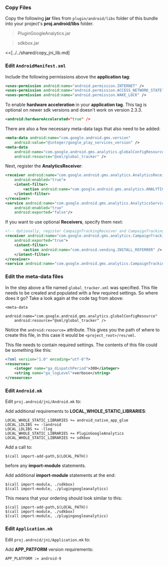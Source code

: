 ### Copy Files
Copy the following __jar__ files from `plugin/android/libs` folder of this
bundle into your project's __proj.android/libs__ folder.

> PluginGoogleAnalytics.jar

> sdkbox.jar

<<[../../shared/copy_jni_lib.md]


### Edit `AndroidManifest.xml`
Include the following permissions above the __application tag__:
```xml
<uses-permission android:name="android.permission.INTERNET" />
<uses-permission android:name="android.permission.ACCESS_NETWORK_STATE" />
<uses-permission android:name="android.permission.WAKE_LOCK" />
```

To enable __hardware acceleration__ in your __application tag__. This tag is
optional on newer sdk versions and doesn't work on version 2.3.3.
```xml
<android:hardwareAccelerated="true" />
```

There are also a few necessary meta-data tags that also need to be added:
```xml
<meta-data android:name="com.google.android.gms.version"
    android:value="@integer/google_play_services_version" />
<meta-data
    android:name="com.google.android.gms.analytics.globalConfigResource"
    android:resource="@xml/global_tracker" />
```

Next, register the __AnalyticsReceiver__:
```xml
<receiver android:name="com.google.android.gms.analytics.AnalyticsReceiver"
    android:enabled="true">
    <intent-filter>
        <action android:name="com.google.android.gms.analytics.ANALYTICS_DISPATCH" />
    </intent-filter>
</receiver>
<service android:name="com.google.android.gms.analytics.AnalyticsService"
    android:enabled="true"
    android:exported="false"/>
```

If you want to use optional __Receivers__, specify them next:
```xml
<!-- Optionally, register CampaignTrackingReceiver and CampaignTrackingService to enable installation campaign reporting -->
<receiver android:name="com.google.android.gms.analytics.CampaignTrackingReceiver"
    android:exported="true">
    <intent-filter>
        <action android:name="com.android.vending.INSTALL_REFERRER" />
    </intent-filter>
</receiver>
<service android:name="com.google.android.gms.analytics.CampaignTrackingService" />
```

### Edit the meta-data files
In the step above a file named `global_tracker.xml` was specified. This file needs to be created and populated with a few required settings. So where does it go? Take a look again at the code tag from above:
```
<meta-data
    android:name="com.google.android.gms.analytics.globalConfigResource"
    android:resource="@xml/global_tracker" />
```
Notice the `android:resource=` attribute. This gives you the path of where to create this file, in this case it would be `<project_root>/res/xml`.

This file needs to contain required settings. The contents of this file could be something like this:
```xml
<?xml version="1.0" encoding="utf-8"?>
<resources>
    <integer name="ga_dispatchPeriod">300</integer>
    <string name="ga_logLevel">verbose</string>
</resources>
```

### Edit `Android.mk`
Edit `proj.android/jni/Android.mk` to:

Add additional requirements to __LOCAL_WHOLE_STATIC_LIBRARIES__:
```
LOCAL_WHOLE_STATIC_LIBRARIES += android_native_app_glue
LOCAL_LDLIBS += -landroid
LOCAL_LDLIBS += -llog
LOCAL_WHOLE_STATIC_LIBRARIES += PluginGoogleAnalytics
LOCAL_WHOLE_STATIC_LIBRARIES += sdkbox
```

Add a call to:
```
$(call import-add-path,$(LOCAL_PATH))
```
before any __import-module__ statements.

Add additional __import-module__ statements at the end:
```
$(call import-module, ./sdkbox)
$(call import-module, ./plugingoogleanalytics)
```

This means that your ordering should look similar to this:
```
$(call import-add-path,$(LOCAL_PATH))
$(call import-module, ./sdkbox)
$(call import-module, ./plugingoogleanalytics)
```

### Edit `Application.mk`
Edit `proj.android/jni/Application.mk` to:

Add __APP_PATFORM__ version requirements:
```
APP_PLATFORM := android-9
```
